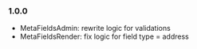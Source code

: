 ### 1.0.0
* MetaFieldsAdmin: rewrite logic for validations
* MetaFieldsRender: fix logic for field type = address